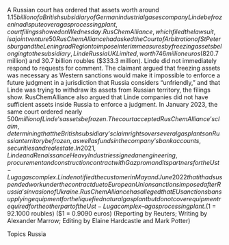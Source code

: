 A Russian court has ordered that assets worth around $1.15 billion of a British subsidiary of German industrial gases company Linde be frozen in a dispute over a gas processing plant, court filings showed on Wednesday.
RusChemAlliance, which filed the lawsuit, is a joint venture 50% owned by Russia’s Gazprom. RusChemAlliance has filed several other suits against European banks over the construction of a gas processing plant in Russia with Germany’s Linde, which was terminated due to Western sanctions.
RusChemAlliance had asked the Court of Arbitration of St Petersburg and the Leningrad Region to impose interim measures by freezing assets belonging to the subsidiary, Linde Russia UK Limited, worth 746 million euros ($820.7 million) and 30.7 billion roubles ($333.3 million).
Linde did not immediately respond to requests for comment.
The claimant argued that freezing assets was necessary as Western sanctions would make it impossible to enforce a future judgment in a jurisdiction that Russia considers “unfriendly,” and that Linde was trying to withdraw its assets from Russian territory, the filings show.
RusChemAlliance also argued that Linde companies did not have sufficient assets inside Russia to enforce a judgment.
In January 2023, the same court ordered nearly $500 million of Linde’s assets be frozen.
The court accepted RusChemAlliance’s claim, determining that the British subsidiary’s claim rights over several gas plants on Russian territory be frozen, as well as funds in the company’s bank accounts, securities and real estate.
In 2021, Linde and Renaissance Heavy Industries signed an engineering, procurement and construction contract with Gazprom and its partners for the Ust-Luga gas complex.
Linde notified the customer in May and June 2022 that it had suspended work under the contract due to European Union sanctions imposed after Russia’s invasion of Ukraine.
RusChemAlliance has alleged that EU sanctions ban supplying equipment for the liquefied natural gas plant but do not cover equipment required for the other part of the Ust-Luga complex – a gas processing plant.
($1 = 92.1000 roubles)
($1 = 0.9090 euros)
(Reporting by Reuters; Writing by Alexander Marrow; Editing by Elaine Hardcastle and Mark Potter)

Topics
Russia
